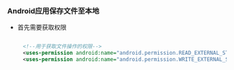 ### Android应用保存文件至本地

* 首先需要获取权限

```xml

     <!--用于获取文件操作的权限-->
     <uses-permission android:name="android.permission.READ_EXTERNAL_STORAGE"/>
     <uses-permission android:name="android.permission.WRITE_EXTERNAL_STORAGE"/>
```
